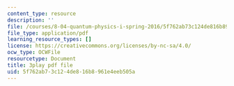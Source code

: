 ```yaml
---
content_type: resource
description: ''
file: /courses/8-04-quantum-physics-i-spring-2016/5f762ab73c124de816b8961e4eeb505a_fXlzY2l1-4w.pdf
file_type: application/pdf
learning_resource_types: []
license: https://creativecommons.org/licenses/by-nc-sa/4.0/
ocw_type: OCWFile
resourcetype: Document
title: 3play pdf file
uid: 5f762ab7-3c12-4de8-16b8-961e4eeb505a
---
```

